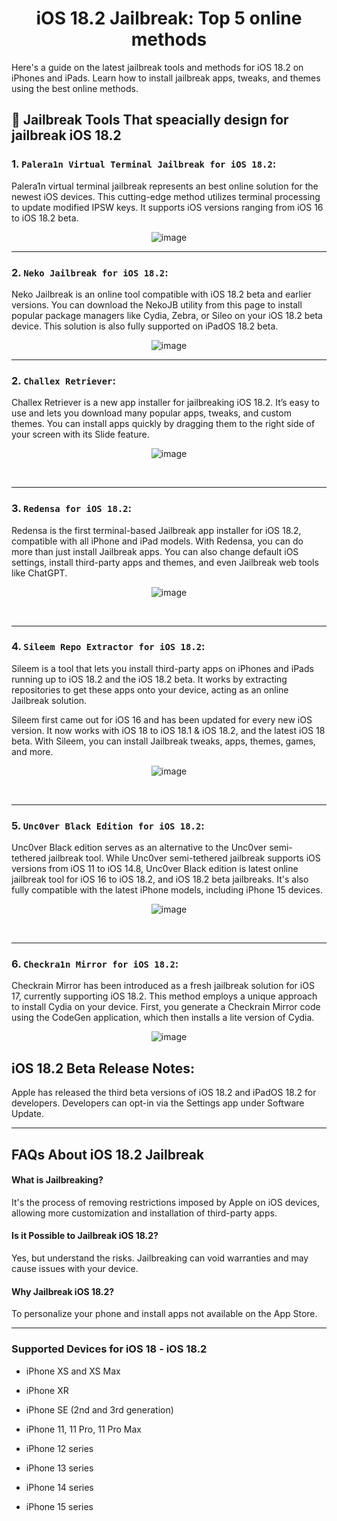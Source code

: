 <div align="center">

# iOS 18.2 Jailbreak: Top 5 online methods

</div>


Here's a guide on the latest jailbreak tools and methods for iOS 18.2 on iPhones and iPads. Learn how to install jailbreak apps, tweaks, and themes using the best online methods.

## 🌟 Jailbreak Tools That speacially design for jailbreak iOS 18.2

### 1. `Palera1n Virtual Terminal Jailbreak for iOS 18.2`:

Palera1n virtual terminal jailbreak represents an best online solution for the newest iOS devices. This cutting-edge method utilizes terminal processing to update modified IPSW keys. It supports iOS versions ranging from iOS 16 to iOS 18.2 beta.

<div align="center">

![image](https://github.com/Future-Jailbreak/ios-17-6-jailbreak/assets/172568410/4c03dded-9035-4a10-b8b2-255b3878d678)



</div>

<hr>

### 2. `Neko Jailbreak for iOS 18.2`:

Neko Jailbreak is an online tool compatible with iOS 18.2 beta and earlier versions. You can download the NekoJB utility from this page to install popular package managers like Cydia, Zebra, or Sileo on your iOS 18.2 beta device. This solution is also fully supported on iPadOS 18.2 beta.

<div align="center">

![image](https://github.com/Future-Jailbreak/ios-17-6-jailbreak/assets/172568410/4c03dded-9035-4a10-b8b2-255b3878d678)



</div>

<hr>

### 2. `Challex Retriever`:

Challex Retriever is a new app installer for jailbreaking iOS 18.2. It’s easy to use and lets you download many popular apps, tweaks, and custom themes. You can install apps quickly by dragging them to the right side of your screen with its Slide feature.

<div align="center">

![image](https://github.com/user-attachments/assets/7332a00d-bfb8-4775-a089-e0eb0b5a4219)


</div>
<br>

<hr>


### 3. `Redensa for iOS 18.2`:

Redensa is the first terminal-based Jailbreak app installer for iOS 18.2, compatible with all iPhone and iPad models. With Redensa, you can do more than just install Jailbreak apps. You can also change default iOS settings, install third-party apps and themes, and even Jailbreak web tools like ChatGPT.

<div align="center">

![image](https://github.com/Future-Jailbreak/ios-17-6-jailbreak/assets/172568410/6ad347aa-ac2b-4bd6-b085-a09e8c6743b0)



</div>

<br>

<hr>

### 4. `Sileem Repo Extractor for iOS 18.2`:

Sileem is a tool that lets you install third-party apps on iPhones and iPads running up to iOS 18.2 and the iOS 18.2 beta. It works by extracting repositories to get these apps onto your device, acting as an online Jailbreak solution.

Sileem first came out for iOS 16 and has been updated for every new iOS version. It now works with iOS 18 to iOS 18.1 & iOS 18.2, and the latest iOS 18 beta. With Sileem, you can install Jailbreak tweaks, apps, themes, games, and more.

<div align="center">

![image](https://github.com/Future-Jailbreak/ios-17-6-jailbreak/assets/172568410/487ee748-644c-4346-8529-44326165e245)



</div>
<br>

<hr>

### 5. `Unc0ver Black Edition for iOS 18.2`:

Unc0ver Black edition serves as an alternative to the Unc0ver semi-tethered jailbreak tool. While Unc0ver semi-tethered jailbreak supports iOS versions from iOS 11 to iOS 14.8, Unc0ver Black edition is latest online jailbreak tool for iOS 16 to iOS 18.2, and iOS 18.2 beta jailbreaks. It's also fully compatible with the latest iPhone models, including iPhone 15 devices.

<div align="center">

![image](https://github.com/Future-Jailbreak/ios-17-6-jailbreak/assets/172568410/993ecfdb-56d4-458b-aba8-feda452e1274)



</div>
<br>

<hr>

### 6. `Checkra1n Mirror for iOS 18.2`:

Checkrain Mirror has been introduced as a fresh jailbreak solution for iOS 17, currently supporting iOS 18.2. This method employs a unique approach to install Cydia on your device. First, you generate a Checkrain Mirror code using the CodeGen application, which then installs a lite version of Cydia.

<div align="center">

![image](https://github.com/Future-Jailbreak/ios-17-6-jailbreak/assets/172568410/ec52df1d-be35-41ea-a6a6-84ae2fea9971)



</div>


## iOS 18.2 Beta Release Notes:
Apple has released the third beta versions of iOS 18.2 and iPadOS 18.2 for developers.
Developers can opt-in via the Settings app under Software Update.

<hr>

## FAQs About iOS 18.2 Jailbreak

#### What is Jailbreaking?

It's the process of removing restrictions imposed by Apple on iOS devices, allowing more customization and installation of third-party apps.

#### Is it Possible to Jailbreak iOS 18.2?

Yes, but understand the risks. Jailbreaking can void warranties and may cause issues with your device.

#### Why Jailbreak iOS 18.2?

To personalize your phone and install apps not available on the App Store.

<hr>

### Supported Devices for iOS 18 - iOS 18.2

- iPhone XS and XS Max

- iPhone XR

- iPhone SE (2nd and 3rd generation)

- iPhone 11, 11 Pro, 11 Pro Max

- iPhone 12 series

- iPhone 13 series

- iPhone 14 series

- iPhone 15 series
